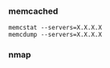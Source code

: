 ### memcached
```nmap -p 11211 --script memcached-info X.X.X.X
memcstat --servers=X.X.X.X
memcdump --servers=X.X.X.X
```

### nmap
```Updated script list: https://nmap.org/nsedoc/
```
